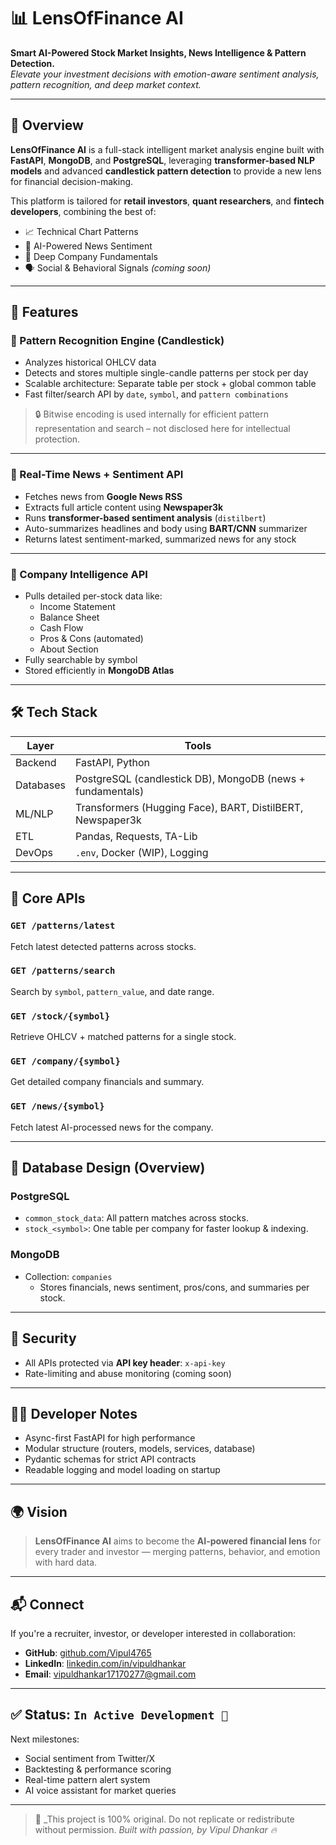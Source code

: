 # 📊 LensOfFinance AI

**Smart AI-Powered Stock Market Insights, News Intelligence & Pattern Detection.**  
_Elevate your investment decisions with emotion-aware sentiment analysis, pattern recognition, and deep market context._

---

## 🚀 Overview

**LensOfFinance AI** is a full-stack intelligent market analysis engine built with **FastAPI**, **MongoDB**, and **PostgreSQL**, leveraging **transformer-based NLP models** and advanced **candlestick pattern detection** to provide a new lens for financial decision-making.

This platform is tailored for **retail investors**, **quant researchers**, and **fintech developers**, combining the best of:

- 📈 Technical Chart Patterns
- 📰 AI-Powered News Sentiment
- 🧠 Deep Company Fundamentals
- 🗣️ Social & Behavioral Signals *(coming soon)*

---

## 🧠 Features

### 📌 Pattern Recognition Engine (Candlestick)

- Analyzes historical OHLCV data
- Detects and stores multiple single-candle patterns per stock per day
- Scalable architecture: Separate table per stock + global common table
- Fast filter/search API by `date`, `symbol`, and `pattern combinations`

> 🔒 Bitwise encoding is used internally for efficient pattern representation and search – not disclosed here for intellectual protection.

---

### 📰 Real-Time News + Sentiment API

- Fetches news from **Google News RSS**
- Extracts full article content using **Newspaper3k**
- Runs **transformer-based sentiment analysis** (`distilbert`)
- Auto-summarizes headlines and body using **BART/CNN** summarizer
- Returns latest sentiment-marked, summarized news for any stock

---

### 📂 Company Intelligence API

- Pulls detailed per-stock data like:
  - Income Statement
  - Balance Sheet
  - Cash Flow
  - Pros & Cons (automated)
  - About Section
- Fully searchable by symbol
- Stored efficiently in **MongoDB Atlas**

---

## 🛠️ Tech Stack

| Layer | Tools |
|-------|-------|
| Backend | FastAPI, Python |
| Databases | PostgreSQL (candlestick DB), MongoDB (news + fundamentals) |
| ML/NLP | Transformers (Hugging Face), BART, DistilBERT, Newspaper3k |
| ETL | Pandas, Requests, TA-Lib |
| DevOps | `.env`, Docker (WIP), Logging |

---

## 📡 Core APIs

### `GET /patterns/latest`
Fetch latest detected patterns across stocks.

### `GET /patterns/search`
Search by `symbol`, `pattern_value`, and date range.

### `GET /stock/{symbol}`
Retrieve OHLCV + matched patterns for a single stock.

### `GET /company/{symbol}`
Get detailed company financials and summary.

### `GET /news/{symbol}`
Fetch latest AI-processed news for the company.

---

## 🧱 Database Design (Overview)

### PostgreSQL

- `common_stock_data`: All pattern matches across stocks.
- `stock_<symbol>`: One table per company for faster lookup & indexing.

### MongoDB

- Collection: `companies`
  - Stores financials, news sentiment, pros/cons, and summaries per stock.

---

## 🔐 Security

- All APIs protected via **API key header**: `x-api-key`
- Rate-limiting and abuse monitoring (coming soon)

---

## 🧑‍💻 Developer Notes

- Async-first FastAPI for high performance
- Modular structure (routers, models, services, database)
- Pydantic schemas for strict API contracts
- Readable logging and model loading on startup

---

## 🌍 Vision

> **LensOfFinance AI** aims to become the **AI-powered financial lens** for every trader and investor — merging patterns, behavior, and emotion with hard data.

---

## 📬 Connect

If you're a recruiter, investor, or developer interested in collaboration:

- **GitHub**: [github.com/Vipul4765](https://github.com/Vipul4765)
- **LinkedIn**: [linkedin.com/in/vipuldhankar](https://www.linkedin.com/in/vipul-kumar-5861221b9/)
- **Email**: vipuldhankar17170277@gmail.com

---

## ✅ Status: `In Active Development 🚧`

Next milestones:

- Social sentiment from Twitter/X
- Backtesting & performance scoring
- Real-time pattern alert system
- AI voice assistant for market queries

---

> 📢 _This project is 100% original. Do not replicate or redistribute without permission.
> *Built with passion, by Vipul Dhankar 🔥*

